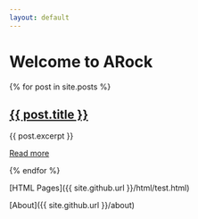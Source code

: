 ```yaml
---
layout: default
---
```


<h1>Welcome to ARock</h1>

<div class="posts">
  {% for post in site.posts %}
    <div class="post">
      <h2><a href="{{ site.github.url }}{{ post.url }}">{{ post.title }}</a></h2>
      <p>{{ post.excerpt }}</p>
      <p><a href="{{ site.github.url }}{{ post.url }}">Read more</a></p>
    </div>
  {% endfor %}
</div>

[HTML Pages]({{ site.github.url }}/html/test.html)

[About]({{ site.github.url }}/about)
